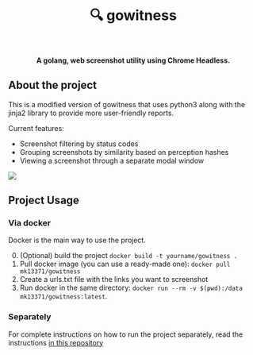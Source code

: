 <h1 align="center">
  <br>
    🔍 gowitness
  <br>
  <br>
</h1>

<h4 align="center">A golang, web screenshot utility using Chrome Headless.</h4>


## About the project

This is a modified version of gowitness that uses python3 along with the jinja2 library to provide more user-friendly reports.

Current features:
- Screenshot filtering by status codes 
- Grouping screenshots by similarity based on perception hashes
- Viewing a screenshot through a separate modal window

![](https://raw.githubusercontent.com/mk13337/gowitness/master/images/main_demo.gif)

## Project Usage

### Via docker

Docker is the main way to use the project.

0) (Optional) build the project `docker build -t yourname/gowitness .`
1) Pull docker image (you can use a ready-made one): `docker pull mk13371/gowitness`
2) Create a urls.txt file with the links you want to screenshot
3) Run docker in the same directory: `docker run --rm -v $(pwd):/data mk13371/gowitness:latest`.

### Separately

For complete instructions on how to run the project separately, read the instructions [in this repository](https://github.com/mk13337/gowitness_reporter)

